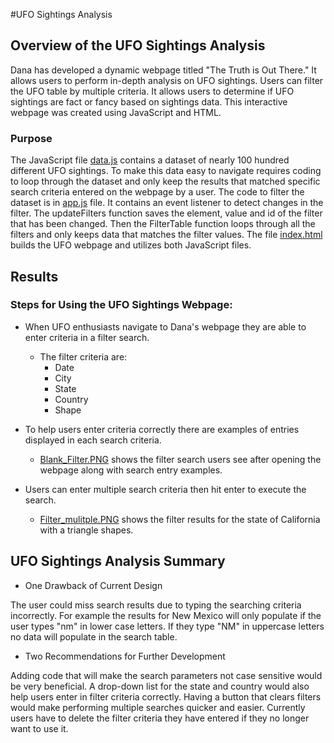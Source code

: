 #UFO Sightings Analysis

## Overview of the UFO Sightings Analysis
Dana has developed a dynamic webpage titled "The Truth is Out There."
It allows users to perform in-depth analysis on UFO sightings.
Users can filter the UFO table by multiple criteria.
It allows users to determine if UFO sightings are fact or fancy based on sightings data.
This interactive webpage was created using JavaScript and HTML.

### Purpose
The JavaScript file [data.js](static/js/data.js) contains a dataset of nearly 100 hundred different UFO sightings.
To make this data easy to navigate requires coding to loop through the dataset and only keep the results that matched specific search criteria entered on the webpage by a user.
The code to filter the dataset is in [app.js](static\js\app.js) file.
It contains an event listener to detect changes in the filter.
The updateFilters function saves the element, value and id of the filter that has been changed.
Then the FilterTable function loops through all the filters and only keeps data that matches the filter values.
The file [index.html](index.html) builds the UFO webpage and utilizes both JavaScript files.

## Results
### Steps for Using the UFO Sightings Webpage:
- When UFO enthusiasts navigate to Dana's webpage they are able to enter criteria in a filter search.
	- The filter criteria are:
		- Date
		- City
		- State
		- Country
		- Shape 

- To help users enter criteria correctly there are examples of entries displayed in each search criteria.
	-	[Blank_Filter.PNG](static/images/Blank_Filter.PNG) shows the filter search users see after opening the webpage along with search entry examples.
	
- Users can enter multiple search criteria then hit enter to execute the search.
	-	[Filter_mulitple.PNG](static\images\Filter_multiple.PNG) shows the filter results for the state of California with a triangle shapes.


## UFO Sightings Analysis Summary

- One Drawback of Current Design

The user could miss search results due to typing the searching criteria incorrectly. 
For example the results for New Mexico will only populate if the user types "nm" in lower case letters.
If they type "NM" in uppercase letters no data will populate in the search table.

- Two Recommendations for Further Development

Adding code that will make the search parameters not case sensitive would be very beneficial.
A drop-down list for the state and country would also help users enter in filter criteria correctly.
Having a button that clears filters would make performing multiple searches quicker and easier.
Currently users have to delete the filter criteria they have entered if they no longer want to use it.

